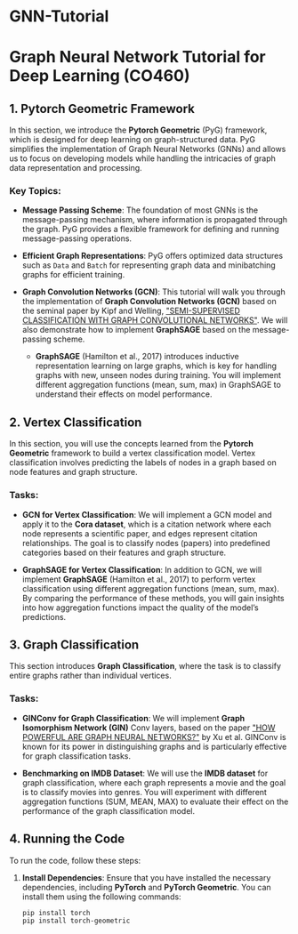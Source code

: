# GNN-Tutorial
# Graph Neural Network Tutorial for Deep Learning (CO460)

## 1. Pytorch Geometric Framework

In this section, we introduce the **Pytorch Geometric** (PyG) framework, which is designed for deep learning on graph-structured data. PyG simplifies the implementation of Graph Neural Networks (GNNs) and allows us to focus on developing models while handling the intricacies of graph data representation and processing.

### Key Topics:

- **Message Passing Scheme**: The foundation of most GNNs is the message-passing mechanism, where information is propagated through the graph. PyG provides a flexible framework for defining and running message-passing operations.
- **Efficient Graph Representations**: PyG offers optimized data structures such as `Data` and `Batch` for representing graph data and minibatching graphs for efficient training.
- **Graph Convolution Networks (GCN)**: This tutorial will walk you through the implementation of **Graph Convolution Networks (GCN)** based on the seminal paper by Kipf and Welling, ["SEMI-SUPERVISED CLASSIFICATION WITH GRAPH CONVOLUTIONAL NETWORKS"](https://arxiv.org/abs/1609.02907). We will also demonstrate how to implement **GraphSAGE** based on the message-passing scheme.
  
  - **GraphSAGE** (Hamilton et al., 2017) introduces inductive representation learning on large graphs, which is key for handling graphs with new, unseen nodes during training. You will implement different aggregation functions (mean, sum, max) in GraphSAGE to understand their effects on model performance.

## 2. Vertex Classification

In this section, you will use the concepts learned from the **Pytorch Geometric** framework to build a vertex classification model. Vertex classification involves predicting the labels of nodes in a graph based on node features and graph structure.

### Tasks:

- **GCN for Vertex Classification**: We will implement a GCN model and apply it to the **Cora dataset**, which is a citation network where each node represents a scientific paper, and edges represent citation relationships. The goal is to classify nodes (papers) into predefined categories based on their features and graph structure.
  
- **GraphSAGE for Vertex Classification**: In addition to GCN, we will implement **GraphSAGE** (Hamilton et al., 2017) to perform vertex classification using different aggregation functions (mean, sum, max). By comparing the performance of these methods, you will gain insights into how aggregation functions impact the quality of the model’s predictions.

## 3. Graph Classification

This section introduces **Graph Classification**, where the task is to classify entire graphs rather than individual vertices.

### Tasks:

- **GINConv for Graph Classification**: We will implement **Graph Isomorphism Network (GIN)** Conv layers, based on the paper ["HOW POWERFUL ARE GRAPH NEURAL NETWORKS?"](https://arxiv.org/abs/1810.00826) by Xu et al. GINConv is known for its power in distinguishing graphs and is particularly effective for graph classification tasks.
  
- **Benchmarking on IMDB Dataset**: We will use the **IMDB dataset** for graph classification, where each graph represents a movie and the goal is to classify movies into genres. You will experiment with different aggregation functions (SUM, MEAN, MAX) to evaluate their effect on the performance of the graph classification model.

## 4. Running the Code

To run the code, follow these steps:

1. **Install Dependencies**:
   Ensure that you have installed the necessary dependencies, including **PyTorch** and **PyTorch Geometric**. You can install them using the following commands:
   ```bash
   pip install torch
   pip install torch-geometric
